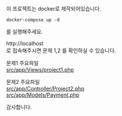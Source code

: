 이 프로젝트는 docker로 제작되어있습니다.

```
docker-compose up -d
```
를 실행해주세요.  

http://localhost  
로 접속해주시면 문제 1,2 를 확인하실 수 있습니다.

문제1 주요파일  
[src/app/Views/project1.php](https://github.com/blancgoat/port-one/blob/main/src/app/Views/project1.php)

문제2 주요파일  
[src/app/Controller/Project2.php](https://github.com/blancgoat/port-one/blob/main/src/app/Controllers/Project2.php)  
[src/app/Models/Payment.php](https://github.com/blancgoat/port-one/blob/main/src/app/Models/Payment/Payment.php)  

감사합니다.